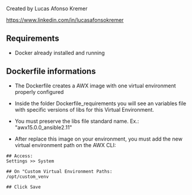 Created by Lucas Afonso Kremer

https://www.linkedin.com/in/lucasafonsokremer

Requirements
------------

* Docker already installed and running

Dockerfile informations
-----------------------

* The Dockerfile creates a AWX image with one virtual environment properly configured

* Inside the folder Dockerfile_requirements you will see an variables file with specific versions of libs for this Virtual Environment.

* You must preserve the libs file standard name. Ex.: "awx15.0.0_ansible2.11"

* After replace this image on your environment, you must add the new virtual environment path on the AWX CLI:

```
## Access:
Settings >> System

## On "Custom Virtual Environment Paths:
/opt/custom_venv

## Click Save 
```
